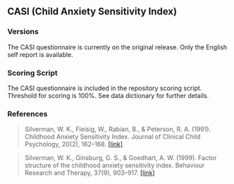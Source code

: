 ## CASI (Child Anxiety Sensitivity Index)

### Versions
The CASI questionnaire is currently on the original release. Only the English self report is available.


### Scoring Script
The CASI questionnaire is included in the repository scoring script. Threshold for scoring is 100%. See data dictionary for further details.


### References
> Silverman, W. K., Fleisig, W., Rabian, B., & Peterson, R. A. (1991). Childhood Anxiety Sensitivity Index. Journal of Clinical Child Psychology, 20(2), 162–168. [[link]](https://www.tandfonline.com/doi/abs/10.1207/S15374424JCCP2002_7)

> Silverman, W. K., Ginsburg, G. S., & Goedhart, A. W. (1999). Factor structure of the childhood anxiety sensitivity index. Behaviour Research and Therapy, 37(9), 903–917. [[link]](https://pubmed.ncbi.nlm.nih.gov/10458052/)